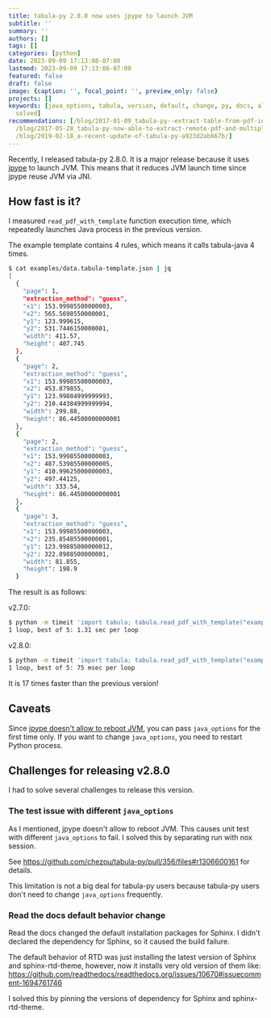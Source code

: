 ```yaml
---
title: tabula-py 2.8.0 now uses jpype to launch JVM
subtitle: ''
summary: ''
authors: []
tags: []
categories: [python]
date: 2023-09-09 17:13:08-07:00
lastmod: 2023-09-09 17:13:08-07:00
featured: false
draft: false
image: {caption: '', focal_point: '', preview_only: false}
projects: []
keywords: [java_options, tabula, version, default, change, py, docs, allow, theme,
  solved]
recommendations: [/blog/2017-01-09_tabula-py--extract-table-from-pdf-into-python-dataframe-6c7acfa5f302/,
  /blog/2017-05-28_tabula-py-now-able-to-extract-remote-pdf-and-multiple-tables-at-once-6108e24ac07c/,
  /blog/2019-02-18_a-recent-update-of-tabula-py-a923d2ab667b/]
---
```


Recently, I released tabula-py 2.8.0. It is a major release because it uses [jpype](https://jpype.readthedocs.io/en/latest/) to launch JVM. This means that it reduces JVM launch time since jpype reuse JVM via JNI.

## How fast is it?

I measured `read_pdf_with_template` function execution time, which repeatedly launches Java process in the previous version. 

The example template contains 4 rules, which means it calls tabula-java 4 times.

```sh
$ cat examples/data.tabula-template.json | jq
[
  {
    "page": 1,
    "extraction_method": "guess",
    "x1": 153.99985500000003,
    "x2": 565.5698550000001,
    "y1": 123.999615,
    "y2": 531.7446150000001,
    "width": 411.57,
    "height": 407.745
  },
  {
    "page": 2,
    "extraction_method": "guess",
    "x1": 153.99985500000003,
    "x2": 453.879855,
    "y1": 123.99884999999993,
    "y2": 210.44384999999994,
    "width": 299.88,
    "height": 86.44500000000001
  },
  {
    "page": 2,
    "extraction_method": "guess",
    "x1": 153.99985500000003,
    "x2": 487.53985500000005,
    "y1": 410.99625000000003,
    "y2": 497.44125,
    "width": 333.54,
    "height": 86.44500000000001
  },
  {
    "page": 3,
    "extraction_method": "guess",
    "x1": 153.99985500000003,
    "x2": 235.85485500000001,
    "y1": 123.99885000000012,
    "y2": 322.8988500000001,
    "width": 81.855,
    "height": 198.9
  }
```

The result is as follows:


v2.7.0:

```sh
$ python -m timeit 'import tabula; tabula.read_pdf_with_template("examples/data.pdf", "examples/data.tabula-template.json")' 2> /dev/null
1 loop, best of 5: 1.31 sec per loop
```

v2.8.0:

```sh
$ python -m timeit 'import tabula; tabula.read_pdf_with_template("examples/data.pdf", "examples/data.tabula-template.json")' 2> /dev/null
1 loop, best of 5: 75 msec per loop
```

It is 17 times faster than the previous version!

## Caveats

Since [jpype doesn't allow to reboot JVM](https://jpype.readthedocs.io/en/latest/api.html#jpype.shutdownJVM), you can pass `java_options` for the first time only. If you want to change `java_options`, you need to restart Python process.

## Challenges for releasing v2.8.0

I had to solve several challenges to release this version.

### The test issue with different `java_options`

As I mentioned, jpype doesn't allow to reboot JVM. This causes unit test with different `java_options` to fail. I solved this by separating run with nox session.

See https://github.com/chezou/tabula-py/pull/356/files#r1306600161 for details.

This limitation is not a big deal for tabula-py users because tabula-py users don't need to change `java_options` frequently.

### Read the docs default behavior change

Read the docs changed the default installation packages for Sphinx. I didn't declared the dependency for Sphinx, so it caused the build failure.

The default behavior of RTD was just installing the latest version of Sphinx and sphinx-rtd-theme, however, now it installs very old version of them like: https://github.com/readthedocs/readthedocs.org/issues/10670#issuecomment-1694761746

I solved this by pinning the versions of dependency for Sphinx and sphinx-rtd-theme.
